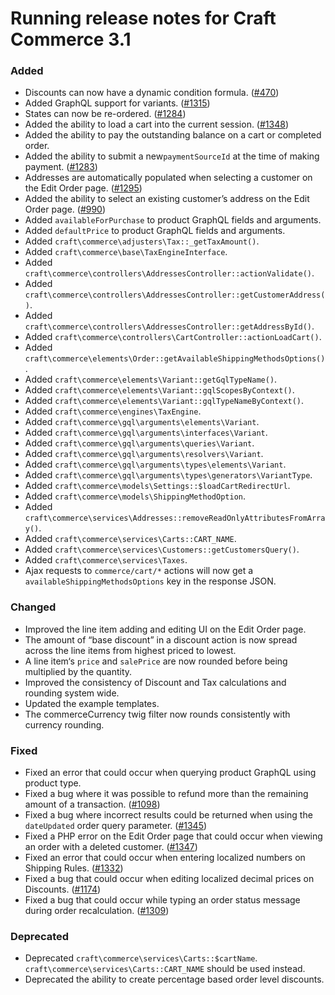 # Running release notes for Craft Commerce 3.1

### Added
- Discounts can now have a dynamic condition formula. ([#470](https://github.com/craftcms/commerce/issues/470))
- Added GraphQL support for variants. ([#1315](https://github.com/craftcms/commerce/issues/1315))
- States can now be re-ordered. ([#1284](https://github.com/craftcms/commerce/issues/1284))
- Added the ability to load a cart into the current session. ([#1348](https://github.com/craftcms/commerce/issues/1348))
- Added the ability to pay the outstanding balance on a cart or completed order.
- Added the ability to submit a new`paymentSourceId` at the time of making payment. ([#1283](https://github.com/craftcms/commerce/issues/1283))
- Addresses are automatically populated when selecting a customer on the Edit Order page. ([#1295](https://github.com/craftcms/commerce/issues/1295))
- Added the ability to select an existing customer’s address on the Edit Order page. ([#990](https://github.com/craftcms/commerce/issues/990))
- Added `availableForPurchase` to product GraphQL fields and arguments.
- Added `defaultPrice` to product GraphQL fields and arguments.
- Added `craft\commerce\adjusters\Tax::_getTaxAmount()`.
- Added `craft\commerce\base\TaxEngineInterface`.
- Added `craft\commerce\controllers\AddressesController::actionValidate()`.
- Added `craft\commerce\controllers\AddressesController::getCustomerAddress()`.
- Added `craft\commerce\controllers\AddressesController::getAddressById()`.
- Added `craft\commerce\controllers\CartController::actionLoadCart()`.
- Added `craft\commerce\elements\Order::getAvailableShippingMethodsOptions()`.
- Added `craft\commerce\elements\Variant::getGqlTypeName()`.
- Added `craft\commerce\elements\Variant::gqlScopesByContext()`.
- Added `craft\commerce\elements\Variant::gqlTypeNameByContext()`.
- Added `craft\commerce\engines\TaxEngine`.
- Added `craft\commerce\gql\arguments\elements\Variant`.
- Added `craft\commerce\gql\arguments\interfaces\Variant`.
- Added `craft\commerce\gql\arguments\queries\Variant`.
- Added `craft\commerce\gql\arguments\resolvers\Variant`.
- Added `craft\commerce\gql\arguments\types\elements\Variant`.
- Added `craft\commerce\gql\arguments\types\generators\VariantType`.
- Added `craft\commerce\models\Settings::$loadCartRedirectUrl`.
- Added `craft\commerce\models\ShippingMethodOption`.
- Added `craft\commerce\services\Addresses::removeReadOnlyAttributesFromArray()`.
- Added `craft\commerce\services\Carts::CART_NAME`.
- Added `craft\commerce\services\Customers::getCustomersQuery()`.
- Added `craft\commerce\services\Taxes`.
- Ajax requests to `commerce/cart/*` actions will now get a `availableShippingMethodsOptions` key in the response JSON.

### Changed
- Improved the line item adding and editing UI on the Edit Order page.
- The amount of “base discount” in a discount action is now spread across the line items from highest priced to lowest.
- A line item‘s `price` and `salePrice` are now rounded before being multiplied by the quantity.
- Improved the consistency of Discount and Tax calculations and rounding system wide.
- Updated the example templates.
- The commerceCurrency twig filter now rounds consistently with currency rounding.

### Fixed
- Fixed an error that could occur when querying product GraphQL using product type. 
- Fixed a bug where it was possible to refund more than the remaining amount of a transaction. ([#1098](https://github.com/craftcms/commerce/issues/1098))
- Fixed a bug where incorrect results could be returned when using the `dateUpdated` order query parameter. ([#1345](https://github.com/craftcms/commerce/issues/1345))
- Fixed a PHP error on the Edit Order page that could occur when viewing an order with a deleted customer. ([#1347](https://github.com/craftcms/commerce/issues/1347))
- Fixed an error that could occur when entering localized numbers on Shipping Rules. ([#1332](https://github.com/craftcms/commerce/issues/1332))
- Fixed a bug that could occur when editing localized decimal prices on Discounts. ([#1174](https://github.com/craftcms/commerce/issues/1174))
- Fixed a bug that could occur while typing an order status message during order recalculation. ([#1309](https://github.com/craftcms/commerce/issues/1309))

### Deprecated
- Deprecated `craft\commerce\services\Carts::$cartName`. `craft\commerce\services\Carts::CART_NAME` should be used instead.
- Deprecated the ability to create percentage based order level discounts.